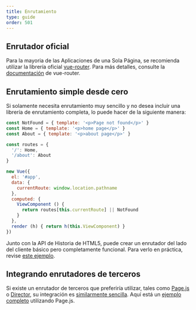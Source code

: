 ```yaml
---
title: Enrutamiento
type: guide
order: 501
---
```


## Enrutador oficial

Para la mayoria de las Aplicaciones de una Sola Página, se recomienda utilizar la librería oficial [vue-router](https://github.com/vuejs/vue-router). Para más detalles, consulte la [documentación](https://router.vuejs.org/) de vue-router.

## Enrutamiento simple desde cero

Si solamente necesita enrutamiento muy sencillo y no desea incluir una librería de enrutamiento completa, lo puede hacer de la siguiente manera:

``` js
const NotFound = { template: '<p>Page not found</p>' }
const Home = { template: '<p>home page</p>' }
const About = { template: '<p>about page</p>' }

const routes = {
  '/': Home,
  '/about': About
}

new Vue({
  el: '#app',
  data: {
    currentRoute: window.location.pathname
  },
  computed: {
    ViewComponent () {
      return routes[this.currentRoute] || NotFound
    }
  },
  render (h) { return h(this.ViewComponent) }
})
```

Junto con la API de Historia de HTML5, puede crear un enrutador del lado del cliente básico pero completamente funcional. Para verlo en práctica, revise [este ejemplo](https://github.com/chrisvfritz/vue-2.0-simple-routing-example).

## Integrando enrutadores de terceros

Si existe un enrutador de terceros que preferiría utilizar, tales como [Page.js](https://github.com/visionmedia/page.js) o [Director](https://github.com/flatiron/director), su integración es [similarmente sencilla](https://github.com/chrisvfritz/vue-2.0-simple-routing-example/compare/master...pagejs). Aquí está un [ejemplo completo](https://github.com/chrisvfritz/vue-2.0-simple-routing-example/tree/pagejs) utilizando Page.js.
